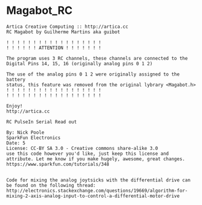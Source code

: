 # Magabot_RC

    Artica Creative Computing :: http://artica.cc
    RC Magabot by Guilherme Martins aka guibot

    ! ! ! ! ! ! ! ! ! ! ! ! ! ! ! ! ! !
    ! ! ! ! ! ! ATTENTION ! ! ! ! ! ! !
    
    The program uses 3 RC channels, these channels are connected to the
    Digital Pins 14, 15, 16 (originally analog pins 0 1 2)

    The use of the analog pins 0 1 2 were originally assigned to the battery
    status, this feature was removed from the original lybrary <Magabot.h>
    ! ! ! ! ! ! ! ! ! ! ! ! ! ! ! ! ! !
    ! ! ! ! ! ! ! ! ! ! ! ! ! ! ! ! ! !

    Enjoy!
    http://artica.cc

    RC PulseIn Serial Read out
  
    By: Nick Poole
    SparkFun Electronics
    Date: 5
    License: CC-BY SA 3.0 - Creative commons share-alike 3.0
    use this code however you'd like, just keep this license and
    attribute. Let me know if you make hugely, awesome, great changes.
    https://www.sparkfun.com/tutorials/348
  
  
    Code for mixing the analog joytsicks with the differential drive can be found on the following thread:
    http://electronics.stackexchange.com/questions/19669/algorithm-for-mixing-2-axis-analog-input-to-control-a-differential-motor-drive
